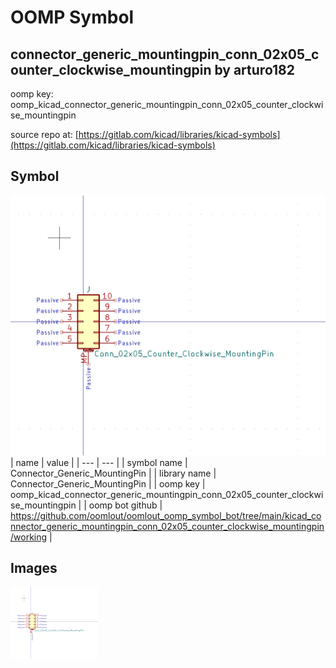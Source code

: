 # OOMP Symbol  
## connector_generic_mountingpin_conn_02x05_counter_clockwise_mountingpin  by arturo182  
  
oomp key: oomp_kicad_connector_generic_mountingpin_conn_02x05_counter_clockwise_mountingpin  
  
source repo at: [https://gitlab.com/kicad/libraries/kicad-symbols](https://gitlab.com/kicad/libraries/kicad-symbols)  
## Symbol  
  
[![working.png](working_600.png)](working.png)  
| name | value | 
| --- | --- | 
| symbol name | Connector_Generic_MountingPin | 
| library name | Connector_Generic_MountingPin | 
| oomp key | oomp_kicad_connector_generic_mountingpin_conn_02x05_counter_clockwise_mountingpin | 
| oomp bot github | https://github.com/oomlout/oomlout_oomp_symbol_bot/tree/main/kicad_connector_generic_mountingpin_conn_02x05_counter_clockwise_mountingpin/working | 
## Images  
  
[![working.png](working_140.png)](working.png)  
